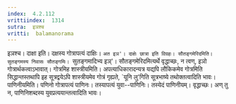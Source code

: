 ```yaml
---
index:  4.2.112
vrittiindex:  1314
sutra:  इञश्च
vritti:  balamanorama 
---
```


इञश्च। दाक्षा इति। दक्षस्य गोत्रापत्यं दाक्षिः। `अत इञ'। दाक्षेः छात्रा इति विग्रहः। सौतङ्गमेरिदमिति। सुतङ्गमस्य निवासः सौतङ्गमिः। `सुतङ्गमादिभ्य इञ्'। सौतङ्गमेरिदमित्यर्थे वृद्धाच्छः, न त्वण्, इञो गोत्रार्थकत्वाऽभावात्। गोत्रमिह शास्त्रीयमिति। अपत्याधिकारादन्यत्र यद्यपि लौकिकमेव गोत्रमिति सिद्धान्तस्तथापि इह सूत्रद्वयेऽपि शास्त्रीयमेव गोत्रं गृह्यते, `यूनि लु'गिति सूत्रभाष्ये तथोक्तत्वादिति भावः। पाणिनीयमिति। पणिनो गोत्रापत्यं पाणिनः। तस्यापत्यं युवा--पाणिनिः। तस्येदं पाणिनीयम्। वृद्धाच्छः। अण् तु न, पाणिनिशब्दस्य युवप्रत्ययान्तत्वादिति भावः। 

